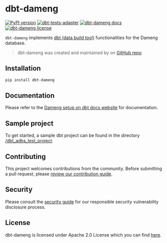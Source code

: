 # dbt-dameng

[![PyPI version](https://badge.fury.io/py/dbt-dameng.svg)](https://pypi.python.org/pypi/dbt-dameng)
[![dbt-tests-adapter](https://github.com/dameng/dbt-dameng/actions/workflows/oracle-xe-adapter-tests.yml/badge.svg)](https://github.com/dameng/dbt-dameng/actions/workflows/dameng-xe-adapter-tests.yml)
[![dbt-dameng docs](https://img.shields.io/badge/docs-read-blue)](https://docs.getdbt.com/reference/warehouse-setups/dameng-setup)
[![dbt-dameng license](https://img.shields.io/badge/license-Apache%202.0-blue)][4]

`dbt-dameng` implements [dbt (data build tool)](https://docs.getdbt.com/docs/introduction) functionalities for the Dameng database. 

> dbt-dameng was created and maintained by on [GitHub repo](https://github.com/sqlking22/dbt-dameng)



## Installation

```bash
pip install dbt-dameng
```


## Documentation

Please refer to the [Dameng setup on dbt docs website][1] for documentation.

## Sample project

To get started, a sample dbt project can be found in the directory [/dbt_adbs_test_project][5].

## Contributing

This project welcomes contributions from the community. Before submitting a pull request, please [review our contribution guide](./CONTRIBUTING.md).

## Security

Please consult the [security guide](./SECURITY.md) for our responsible security vulnerability disclosure process.

## License
dbt-dameng is licensed under Apache 2.0 License which you can find [here][4].

[1]: https://docs.getdbt.com/reference/warehouse-profiles/dameng-profile
[2]: https://github.com/dameng/dbt-dameng/blob/main/CONTRIBUTING.md
[3]: https://github.com/dameng/dbt-dameng/blob/main/SECURITY.md
[4]: https://github.com/dameng/dbt-dameng/blob/main/LICENSE.txt
[5]: https://github.com/dameng/dbt-dameng/tree/main/dbt_adbs_test_project
